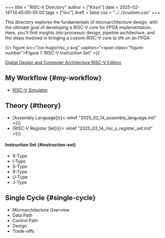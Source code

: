 +++
title = "RISC-V Directory"
author = ["Kiran"]
date = 2025-02-14T14:45:00-05:00
tags = ["toc"]
draft = false
css = "../../zcustom.css"
+++

This directory explores the fundamentals of microarchitecture design, with the ultimate goal of developing a RISC-V core for FPGA implementation. Here, you'll find insights into processor design, pipeline architecture, and the steps involved in bringing a custom RISC-V core to life on an FPGA.

{{< figure src="/ox-hugo/risc_v.svg" caption="<span class=\"figure-number\">Figure 1: </span>RISC-V Instruction Set" >}}

[Digital Design and Computer Architecture RISC-V Edition](https://www.sciencedirect.com/book/9780128200643/digital-design-and-computer-architecture)


## My Workflow {#my-workflow}

-   [RISC-V Simulator](https://ripes.me/)


## Theory {#theory}

-   [Assembly Language]({{< relref "2025_02_14_assembly_language.md" >}})
-   [RISC-V Register Set]({{< relref "2025_02_14_risc_v_register_set.md" >}})


#### Instruction Set {#instruction-set}

-   R-Type
-   I-Type
-   S-Type
-   B-Type
-   U-Type
-   J-Type


## Single Cycle {#single-cycle}

-   Microarchitecture Overview
-   Data Path
-   Control Path
-   Design
-   Trade-offs

